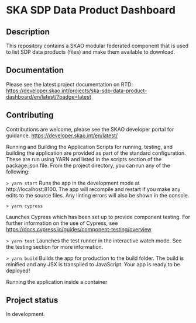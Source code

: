 # SKA SDP Data Product Dashboard

## Description

This repository contains a SKAO modular federated component that is used to list SDP data products (files) and make them available to download.

## Documentation

Please see the latest project documentation on RTD: https://developer.skao.int/projects/ska-sdp-data-product-dashboard/en/latest/?badge=latest

## Contributing

Contributions are welcome, please see the SKAO developer portal for guidance. https://developer.skao.int/en/latest/

Running and Building the Application
Scripts for running, testing, and building the application are provided as part of the standard configuration. These are run using YARN and listed in the scripts section of the package.json file.
From the project directory, you can run any of the following:


`> yarn start`
Runs the app in the development mode at http://localhost:8100. The app will recompile and restart if you make any edits to the source files. Any linting errors will also be shown in the console.


`> yarn cypress`

Launches Cypress which has been set up to provide component testing.   For further information on the use of Cypress, see https://docs.cypress.io/guides/component-testing/overview


`> yarn test`
Launches the test runner in the interactive watch mode. See the testing section for more information.


`> yarn build`
Builds the app for production to the build folder. The build is minified and any JSX is transpiled to JavaScript. Your app is ready to be deployed!



Running the application inside a container

## Project status

In development.
